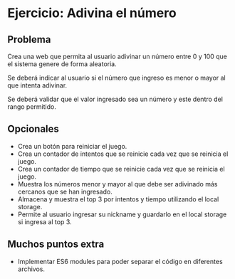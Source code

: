 # Ejercicio: Adivina el número

## Problema

Crea una web que permita al usuario adivinar un número entre 0 y 100 que el sistema genere de forma aleatoria.

Se deberá indicar al usuario si el número que ingreso es menor o mayor al que intenta adivinar.

Se deberá validar que el valor ingresado sea un número y este dentro del rango permitido.

## Opcionales

- Crea un botón para reiniciar el juego.
- Crea un contador de intentos que se reinicie cada vez que se reinicia el juego.
- Crea un contador de tiempo que se reinicie cada vez que se reinicia el juego.
- Muestra los números menor y mayor al que debe ser adivinado más cercanos que se han ingresado.
- Almacena y muestra el top 3 por intentos y tiempo utilizando el local storage.
- Permite al usuario ingresar su nickname y guardarlo en el local storage si ingresa al top 3.

## Muchos puntos extra

- Implementar ES6 modules para poder separar el código en diferentes archivos.
